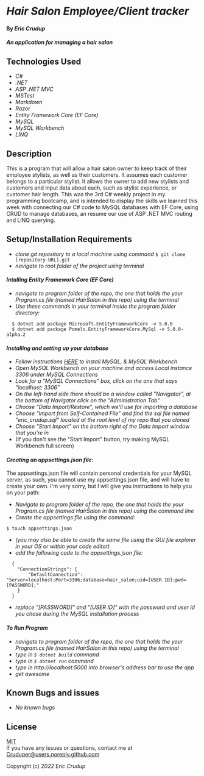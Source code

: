 # _Hair Salon Employee/Client tracker_

#### By _**Eric Crudup**_

#### _An application for managing a hair salon_

## Technologies Used

* _C#_
* _.NET_
* _ASP .NET MVC_
* _MSTest_
* _Markdown_
* _Razor_
* _Entity Framework Core (EF Core)_
* _MySQL_   
* _MySQL Workbench_
* _LINQ_

## Description

This is a program that will allow a hair salon owner to keep track of their employee stylists, as well as their customers. It assumes each customer belongs to a particular stylist. It allows the owner to add new stylists and customers and input data about each, such as stylist experience, or customer hair length. This was the 3rd C# weekly project in my programming bootcamp, and is intended to display the skills we learned this week with connecting our C# code to MySQL databases with EF Core, using CRUD to manage databases, an resume our use of ASP .NET MVC routing and LINQ querying. 


## Setup/Installation Requirements

* _clone git repository to a local machine using command_ ```$ git clone [repository-URL].git```
* _navigate to root folder of the project using terminal_

#### _Intalling Entity Framework Core (EF Core)_
* _navigate to program folder of the repo, the one that holds the your Program.cs file (named HairSalon in this repo) using the terminal_
* _Use these commands in your terminal inside the program folder directory:_  
``` 
  $ dotnet add package Microsoft.EntityFrameworkCore -v 5.0.0   
  $ dotnet add package Pomelo.EntityFrameworkCore.MySql -v 5.0.0-alpha.2   
```

#### _Installing and setting up your database_
* _Follow instructions [HERE](https://www.learnhowtoprogram.com/c-and-net/getting-started-with-c/installing-and-configuring-mysql) to install MySQL, & MySQL Workbench_   
* _Open MySQL Workbench on your machine and access Local instance 3306 under MySQL Connections_
* _Look for a "MySQL Connections" box, click on the one that says "localhost: 3306"_
* _On the left-hand side there should be a window called "Navigator", at the bottom of Navigator click on the "Administration Tab"_
* _Choose "Data Import/Restore", which we'll use for importing a database_
* _Choose "Import from Self-Contained File" and find the sql file named "eric\_crudup.sql" located at the root level of my repo that you cloned_
* _Choose "Start Import" on the bottom right of the Data Import window that you're in_ 
* (If you don't see the "Start Import" button, try making MySQL Workbench full screen)
  

#### _Creating an appsettings.json file:_

  The appsettings.json file will contain personal credentials for your MySQL server, as such, you cannot use my appsettings.json file, and will have to create your own. I'm very sorry, but I will give you instructions to help you on your path:

* _Navigate to program folder of the repo, the one that holds the your Program.cs file (named HairSalon in this repo) using the command line_
* _Create the appsettings file using the command:_ 
```
$ touch appsettings.json 
```  
* _(you may also be able to create the same file using the GUI file explorer in your OS or within your code editor)_
* _add the following code to the appsettings.json file:_ 
```  
  {
    "ConnectionStrings": {
        "DefaultConnection": "Server=localhost;Port=3306;database=hair_salon;uid=[USER ID];pwd=[PASSWORD];"
    }
  }
```
* _replace "[PASSWORD]" and "[USER ID]" with the password and user id you chose during the MySQL installation process_


#### _To Run Program_
* _navigate to program folder of the repo, the one that holds the your Program.cs file (named HairSalon in this repo) using the terminal_
* _type in ```$ dotnet build``` command_
* _type in ```$ dotnet run``` command_
* _type in http://localhost:5000 into browser's address bar to use the app_
* _get awesome_

## Known Bugs and issues

* _No known bugs_

## License

[MIT](https://opensource.org/licenses/MIT)    
If you have any issues or questions, contact me at Cruduper@users.noreply.github.com  

Copyright (c) _2022_  _Eric Crudup_